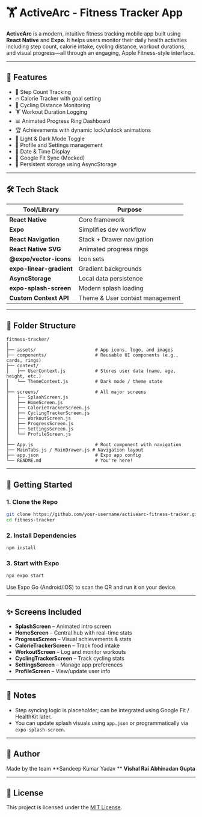# 🏋️ ActiveArc - Fitness Tracker App

**ActiveArc** is a modern, intuitive fitness tracking mobile app built using **React Native** and **Expo**. It helps users monitor their daily health activities including step count, calorie intake, cycling distance, workout durations, and visual progress—all through an engaging, Apple Fitness-style interface.

---

## 📱 Features

- 🚶 Step Count Tracking
- 🔥 Calorie Tracker with goal setting
- 🚴 Cycling Distance Monitoring
- 🏋️ Workout Duration Logging
- 📊 Animated Progress Ring Dashboard
- 🏆 Achievements with dynamic lock/unlock animations
- 🎨 Light & Dark Mode Toggle
- 🔧 Profile and Settings management
- 📅 Date & Time Display
- 🔄 Google Fit Sync (Mocked)
- 💾 Persistent storage using AsyncStorage

---

## 🛠️ Tech Stack

| Tool/Library | Purpose |
|--------------|---------|
| **React Native** | Core framework |
| **Expo** | Simplifies dev workflow |
| **React Navigation** | Stack + Drawer navigation |
| **React Native SVG** | Animated progress rings |
| **@expo/vector-icons** | Icon sets |
| **expo-linear-gradient** | Gradient backgrounds |
| **AsyncStorage** | Local data persistence |
| **expo-splash-screen** | Modern splash loading |
| **Custom Context API** | Theme & User context management |

---

## 📂 Folder Structure

```
fitness-tracker/
│
├── assets/                      # App icons, logo, and images
├── components/                  # Reusable UI components (e.g., cards, rings)
├── context/
│   ├── UserContext.js           # Stores user data (name, age, height, etc.)
│   └── ThemeContext.js          # Dark mode / theme state
│
├── screens/                     # All major screens
│   ├── SplashScreen.js
│   ├── HomeScreen.js
│   ├── CalorieTrackerScreen.js
│   ├── CyclingTrackerScreen.js
│   ├── WorkoutScreen.js
│   ├── ProgressScreen.js
│   ├── SettingsScreen.js
│   └── ProfileScreen.js
│
├── App.js                       # Root component with navigation
├── MainTabs.js / MainDrawer.js # Navigation layout
├── app.json                     # Expo app config
└── README.md                    # You're here!
```

---

## 🚀 Getting Started

### 1. Clone the Repo

```bash
git clone https://github.com/your-username/activearc-fitness-tracker.git
cd fitness-tracker
```

### 2. Install Dependencies

```bash
npm install
```

### 3. Start with Expo

```bash
npx expo start
```

Use Expo Go (Android/iOS) to scan the QR and run it on your device.

---

## ✨ Screens Included

- **SplashScreen** – Animated intro screen
- **HomeScreen** – Central hub with real-time stats
- **ProgressScreen** – Visual achievements & stats
- **CalorieTrackerScreen** – Track food intake
- **WorkoutScreen** – Log and monitor workouts
- **CyclingTrackerScreen** – Track cycling stats
- **SettingsScreen** – Manage app preferences
- **ProfileScreen** – View/update user info

---

## 📌 Notes

- Step syncing logic is placeholder; can be integrated using Google Fit / HealthKit later.
- You can update splash visuals using `app.json` or programmatically via `expo-splash-screen`.

---

## 👤 Author

Made by the team **Sandeep Kumar Yadav **   **Vishal Rai**    **Abhinadan Gupta**

---

## 📄 License

This project is licensed under the [MIT License](LICENSE).
